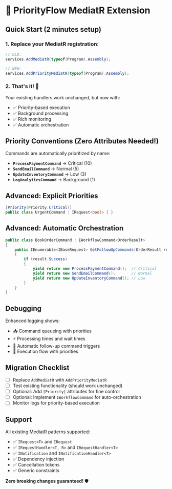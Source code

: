 # 🚀 PriorityFlow MediatR Extension

## Quick Start (2 minutes setup)

### 1. Replace your MediatR registration:
```csharp
// OLD:
services.AddMediatR(typeof(Program).Assembly);

// NEW:
services.AddPriorityMediatR(typeof(Program).Assembly);
```

### 2. That's it! 🎉
Your existing handlers work unchanged, but now with:
- ✅ Priority-based execution
- ✅ Background processing
- ✅ Rich monitoring
- ✅ Automatic orchestration

## Priority Conventions (Zero Attributes Needed!)

Commands are automatically prioritized by name:
- **`ProcessPaymentCommand`** → Critical (10)
- **`SendEmailCommand`** → Normal (5)  
- **`UpdateInventoryCommand`** → Low (3)
- **`LogAnalyticsCommand`** → Background (1)

## Advanced: Explicit Priorities

```csharp
[Priority(Priority.Critical)]
public class UrgentCommand : IRequest<bool> { }
```

## Advanced: Automatic Orchestration

```csharp
public class BookOrderCommand : IWorkflowCommand<OrderResult>
{
    public IEnumerable<IBaseRequest> GetFollowUpCommands(OrderResult result)
    {
        if (result.Success)
        {
            yield return new ProcessPaymentCommand();  // Critical
            yield return new SendEmailCommand();       // Normal
            yield return new UpdateInventoryCommand(); // Low
        }
    }
}
```

## Debugging

Enhanced logging shows:
- 📥 Command queueing with priorities
- ⚡ Processing times and wait times
- 🔗 Automatic follow-up command triggers
- 🎯 Execution flow with priorities

## Migration Checklist

- [ ] Replace `AddMediatR` with `AddPriorityMediatR`
- [ ] Test existing functionality (should work unchanged)
- [ ] Optional: Add `[Priority]` attributes for fine control
- [ ] Optional: Implement `IWorkflowCommand` for auto-orchestration
- [ ] Monitor logs for priority-based execution

## Support

All existing MediatR patterns supported:
- ✅ `IRequest<T>` and `IRequest`
- ✅ `IRequestHandler<T, R>` and `IRequestHandler<T>`
- ✅ `INotification` and `INotificationHandler<T>`
- ✅ Dependency injection
- ✅ Cancellation tokens
- ✅ Generic constraints

**Zero breaking changes guaranteed!** 🛡️

